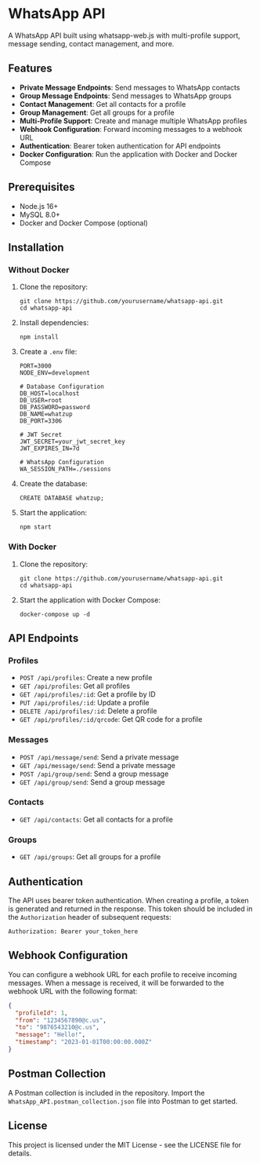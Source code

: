 # WhatsApp API

A WhatsApp API built using whatsapp-web.js with multi-profile support, message sending, contact management, and more.

## Features

- **Private Message Endpoints**: Send messages to WhatsApp contacts
- **Group Message Endpoints**: Send messages to WhatsApp groups
- **Contact Management**: Get all contacts for a profile
- **Group Management**: Get all groups for a profile
- **Multi-Profile Support**: Create and manage multiple WhatsApp profiles
- **Webhook Configuration**: Forward incoming messages to a webhook URL
- **Authentication**: Bearer token authentication for API endpoints
- **Docker Configuration**: Run the application with Docker and Docker Compose

## Prerequisites

- Node.js 16+
- MySQL 8.0+
- Docker and Docker Compose (optional)

## Installation

### Without Docker

1. Clone the repository:
   ```
   git clone https://github.com/yourusername/whatsapp-api.git
   cd whatsapp-api
   ```

2. Install dependencies:
   ```
   npm install
   ```

3. Create a `.env` file:
   ```
   PORT=3000
   NODE_ENV=development

   # Database Configuration
   DB_HOST=localhost
   DB_USER=root
   DB_PASSWORD=password
   DB_NAME=whatzup
   DB_PORT=3306

   # JWT Secret
   JWT_SECRET=your_jwt_secret_key
   JWT_EXPIRES_IN=7d

   # WhatsApp Configuration
   WA_SESSION_PATH=./sessions
   ```

4. Create the database:
   ```
   CREATE DATABASE whatzup;
   ```

5. Start the application:
   ```
   npm start
   ```

### With Docker

1. Clone the repository:
   ```
   git clone https://github.com/yourusername/whatsapp-api.git
   cd whatsapp-api
   ```

2. Start the application with Docker Compose:
   ```
   docker-compose up -d
   ```

## API Endpoints

### Profiles

- `POST /api/profiles`: Create a new profile
- `GET /api/profiles`: Get all profiles
- `GET /api/profiles/:id`: Get a profile by ID
- `PUT /api/profiles/:id`: Update a profile
- `DELETE /api/profiles/:id`: Delete a profile
- `GET /api/profiles/:id/qrcode`: Get QR code for a profile

### Messages

- `POST /api/message/send`: Send a private message
- `GET /api/message/send`: Send a private message
- `POST /api/group/send`: Send a group message
- `GET /api/group/send`: Send a group message

### Contacts

- `GET /api/contacts`: Get all contacts for a profile

### Groups

- `GET /api/groups`: Get all groups for a profile

## Authentication

The API uses bearer token authentication. When creating a profile, a token is generated and returned in the response. This token should be included in the `Authorization` header of subsequent requests:

```
Authorization: Bearer your_token_here
```

## Webhook Configuration

You can configure a webhook URL for each profile to receive incoming messages. When a message is received, it will be forwarded to the webhook URL with the following format:

```json
{
  "profileId": 1,
  "from": "1234567890@c.us",
  "to": "9876543210@c.us",
  "message": "Hello!",
  "timestamp": "2023-01-01T00:00:00.000Z"
}
```

## Postman Collection

A Postman collection is included in the repository. Import the `WhatsApp_API.postman_collection.json` file into Postman to get started.

## License

This project is licensed under the MIT License - see the LICENSE file for details.
